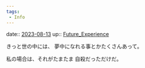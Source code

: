 ```yaml
---
tags:
 - Info
---
```


date:: [2023-08-13](/Daily_Note/2023-08-13.md)
up:: [Future_Experience](Bar/Novel/Chaos/Future_Experience.md)

きっと世の中には、
夢中になれる事とかたくさんあって。

私の場合は、それがたまたま
自殺だっただけだ。